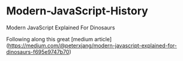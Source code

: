 # Modern-JavaScript-History
Modern JavaScript Explained For Dinosaurs

Following along this great [medium article] (https://medium.com/@peterxjang/modern-javascript-explained-for-dinosaurs-f695e9747b70)
